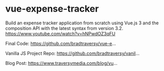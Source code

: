 # vue-expense-tracker

Build an expense tracker application from scratch using Vue.js 3 and the composition API with the latest syntax from version 3.2.
https://www.youtube.com/watch?v=hNPwdOZ3qFU


Final Code:
https://github.com/bradtraversy/vue-e...

Vanilla JS Project Repo:
https://github.com/bradtraversy/vanil...

Blog Post:
https://www.traversymedia.com/blog/vu...
